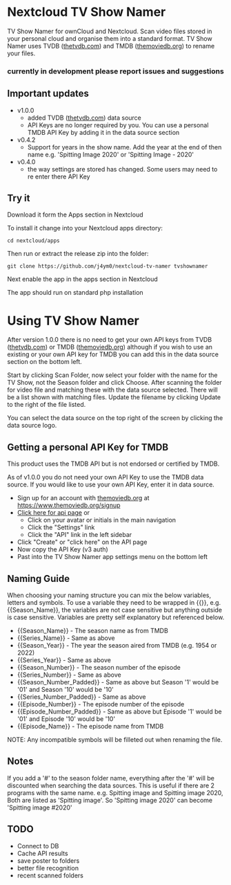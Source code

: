 # Nextcloud TV Show Namer

TV Show Namer for ownCloud and Nextcloud. Scan video files stored in your personal cloud and organise them into a standard format. TV Show Namer uses TVDB ([thetvdb.com](https://thetvdb.com/)) and TMDB ([themoviedb.org](https://www.themoviedb.org/)) to rename your files.

### currently in development please report issues and suggestions

## Important updates
 - v1.0.0 
    - added TVDB ([thetvdb.com](https://thetvdb.com/)) data source
    - API Keys are no longer required by you. You can use a personal TMDB API Key by adding it in the data source section
 - v0.4.2
    - Support for years in the show name. Add the year at the end of then name e.g. 'Spitting Image 2020' or 'Spitting Image - 2020'
 - v0.4.0 
    - the way settings are stored has changed. Some users may need to re enter there API Key


## Try it

Download it form the Apps section in Nextcloud 

To install it change into your Nextcloud apps directory:

    cd nextcloud/apps

Then run or extract the release zip into the folder:

    git clone https://github.com/j4ym0/nextcloud-tv-namer tvshownamer

Next enable the app in the apps section in Nextcloud

The app should run on standard php installation


# Using TV Show Namer

After version 1.0.0 there is no need to get your own API keys from TVDB ([thetvdb.com](https://thetvdb.com/)) or TMDB ([themoviedb.org](https://www.themoviedb.org/)) although if you wish to use an existing or your own API key for TMDB you can add this in the data source section on the bottom left.

Start by clicking Scan Folder, now select your folder with the name for the TV Show, not the Season folder and click Choose. After scanning the folder for video file and matching these with the data source selected. There will be a list shown with matching files. Update the filename by clicking Update to the right of the file listed.

You can select the data source on the top right of the screen by clicking the data source logo.


## Getting a personal API Key for TMDB
This product uses the TMDB API but is not endorsed or certified by TMDB.

As of v1.0.0 you do not need your own API Key to use the TMDB data source. If you would like to use your own API Key, enter it in data source.

 - Sign up for an account with [themoviedb.org](https://www.themoviedb.org/signup) at https://www.themoviedb.org/signup
 - [Click here for api page](https://www.themoviedb.org/settings/api) or
     - Click on your avatar or initials in the main navigation
     - Click the "Settings" link
     - Click the "API" link in the left sidebar
 - Click "Create" or "click here" on the API page
 - Now copy the API Key (v3 auth)
 - Past into the TV Show Namer app settings menu on the bottom left


## Naming Guide

When choosing your naming structure you can mix the below variables, letters and symbols. To use a variable they need to be wrapped in {{}}, e.g. {{Season_Name}}, the variables are not case sensitive but anything outside is case sensitive. Variables are pretty self explanatory but referenced below.

  - {{Season_Name}} - The season name as from TMDB
  - {{Series_Name}} - Same as above
  - {{Season_Year}} - The year the season aired from TMDB (e.g. 1954 or 2022)
  - {{Series_Year}} - Same as above
  - {{Season_Number}} - The season number of the episode
  - {{Series_Number}} - Same as above
  - {{Season_Number_Padded}} - Same as above but Season '1' would be '01' and Season '10' would be '10'
  - {{Series_Number_Padded}} - Same as above
  - {{Episode_Number}} - The episode number of the episode
  - {{Episode_Number_Padded}} - Same as above but Episode '1' would be '01' and Episode '10' would be '10'
  - {{Episode_Name}} - The episode name from TMDB

NOTE: Any incompatible symbols will be filleted out when renaming the file.


## Notes

If you add a '#' to the season folder name, everything after the '#' will be discounted when searching the data sources. This is useful if there are 2 programs with the same name. e.g. Spitting image and Spitting image 2020, Both are listed as 'Spitting image'. So 'Spitting image 2020' can become 'Spitting image #2020'


## TODO

 - Connect to DB
 - Cache API results
 - save poster to folders
 - better file recognition
 - recent scanned folders

